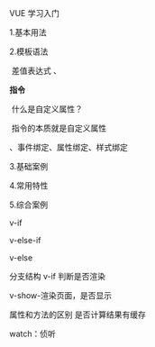 VUE 学习入门

1.基本用法

2.模板语法

​     差值表达式 、

**指令**

​	什么是自定义属性？

​	指令的本质就是自定义属性

   

、事件绑定、属性绑定、样式绑定

3.基础案例

4.常用特性

5.综合案例





v-if

v-else-if

v-else



分支结构 v-if 判断是否渲染

v-show-渲染页面，是否显示 

属性和方法的区别 是否计算结果有缓存

watch：侦听





